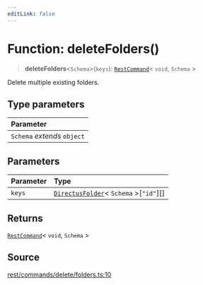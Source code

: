 ```yaml
---
editLink: false
---
```


# Function: deleteFolders()

> **deleteFolders**\<`Schema`\>(`keys`): [`RestCommand`](../interfaces/interface.RestCommand.md)\< `void`, `Schema` \>

Delete multiple existing folders.

## Type parameters

| Parameter                   |
| :-------------------------- |
| `Schema` _extends_ `object` |

## Parameters

| Parameter | Type                                                                                               |
| :-------- | :------------------------------------------------------------------------------------------------- |
| `keys`    | [`DirectusFolder`](../../schema/type-aliases/type-alias.DirectusFolder.md)\< `Schema` \>[`"id"`][] |

## Returns

[`RestCommand`](../interfaces/interface.RestCommand.md)\< `void`, `Schema` \>

## Source

[rest/commands/delete/folders.ts:10](https://github.com/directus/directus/blob/7789a6c53/sdk/src/rest/commands/delete/folders.ts#L10)
